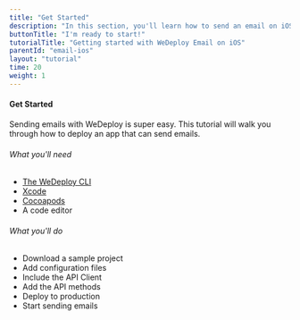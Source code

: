 ```yaml
---
title: "Get Started"
description: "In this section, you'll learn how to send an email on iOS using the WeDeploy API Client."
buttonTitle: "I'm ready to start!"
tutorialTitle: "Getting started with WeDeploy Email on iOS"
parentId: "email-ios"
layout: "tutorial"
time: 20
weight: 1
---
```


#### Get Started

Sending emails with WeDeploy is super easy. This tutorial will walk you through how to deploy an app that can send emails.

###### What you'll need

<ul class="checklist">
  <li><a href="https://wedeploy.com/docs/configure/command-line/" target="_blank">The WeDeploy CLI</a></li>
  <li><a href="https://developer.apple.com/xcode" target="_blank">Xcode</a></li>
  <li><a href="https://cocoapods.org/" target="_blank">Cocoapods</a></li>
  <li>A code editor</li>
</ul>

###### What you'll do

<ul class="checklist">
  <li>Download a sample project</li>
  <li>Add configuration files</li>
  <li>Include the API Client</li>
  <li>Add the API methods</li>
  <li>Deploy to production</li>
  <li>Start sending emails</li>
</ul>

